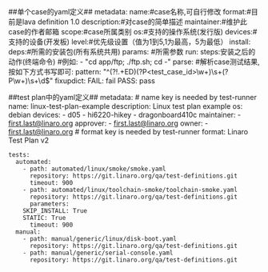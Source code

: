 ##单个case的yaml定义##
    metadata: 
        name:#case名称,可自行修改
        format:#目前是lava definition 1.0 
        description:#对case的简单描述
        maintainer:#维护此case的作者邮箱
        scope:#case所属类别
        os:#支持的操作系统(发行版)
        devices:#支持的设备(开发板)
        level:#优先级设置（值为1到5,1为最高，5为最低）
    install:
        deps:#所需的安装包(所有系统共用)
    params:
	#所需参数
    run:
        steps:安装之后的动作(终端命令)
        #例如: - "cd app/ftp; ./ftp.sh; cd -"
    parse:
        #解析case测试结果,按如下方式书写即可:
        pattern: "^(?!.+ED)(?P<test_case_id>\\w+)\\s+(?P<result>\\w+)\\s+\\d$"
        fixupdict:
              FAIL: fail
              PASS: pass

##test plan中的yaml定义##
	metadata:
	  # name key is needed by test-runner
	  name: linux-test-plan-example
	  description: Linux test plan example
	  os: debian
	  devices:
	    - d05
	    - hi6220-hikey
	    - dragonboard410c
	  maintainer:
	    - first.last@linaro.org
	  approver:
	    - first.last@linaro.org
	  owner:
	    - first.last@linaro.org
	  # format key is needed by test-runner
	  format: Linaro Test Plan v2

	tests:
	  automated:
	    - path: automated/linux/smoke/smoke.yaml
	      repository: https://git.linaro.org/qa/test-definitions.git
	      timeout: 900
	    - path: automated/linux/toolchain-smoke/toolchain-smoke.yaml
	      repository: https://git.linaro.org/qa/test-definitions.git
	      parameters:
		SKIP_INSTALL: True
		STATIC: True
	      timeout: 900
	  manual:
	    - path: manual/generic/linux/disk-boot.yaml
	      repository: https://git.linaro.org/qa/test-definitions.git
	    - path: manual/generic/serial-console.yaml
	      repository: https://git.linaro.org/qa/test-definitions.git